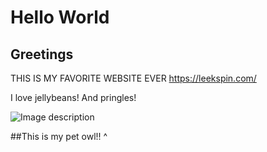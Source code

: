 # Hello World

## Greetings

THIS IS MY FAVORITE WEBSITE EVER https://leekspin.com/

I love jellybeans!
And pringles!

![Image description](https://vignette.wikia.nocookie.net/harrypotter/images/4/46/HedwigWU.png/revision/latest?cb=20190704191632)

##This is my pet owl!! ^
